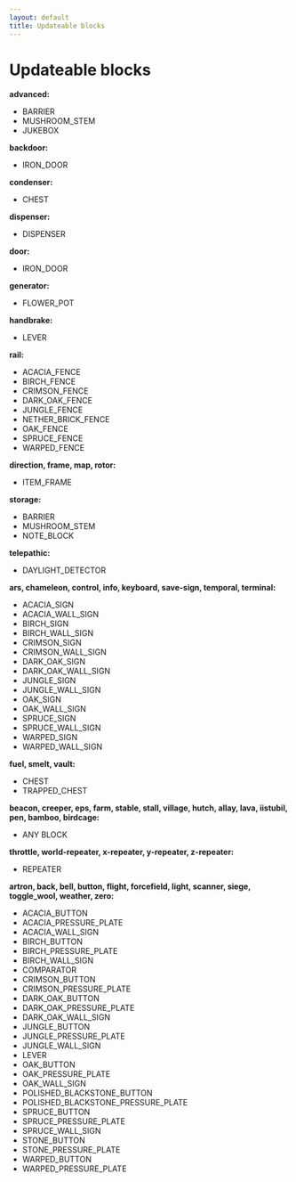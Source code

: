 ```yaml
---
layout: default
title: Updateable blocks
---
```


# Updateable blocks

**advanced:**

- BARRIER
- MUSHROOM_STEM
- JUKEBOX

**backdoor:**

- IRON_DOOR

**condenser:**

- CHEST

**dispenser:**

- DISPENSER

**door:**

- IRON_DOOR

**generator:**

- FLOWER_POT

**handbrake:**

- LEVER

**rail:**

- ACACIA_FENCE
- BIRCH_FENCE
- CRIMSON_FENCE
- DARK_OAK_FENCE
- JUNGLE_FENCE
- NETHER_BRICK_FENCE
- OAK_FENCE
- SPRUCE_FENCE
- WARPED_FENCE

**direction, frame, map, rotor:**

- ITEM_FRAME

**storage:**

- BARRIER
- MUSHROOM_STEM
- NOTE_BLOCK

**telepathic:**

- DAYLIGHT_DETECTOR

**ars, chameleon, control, info, keyboard, save-sign, temporal, terminal:**

- ACACIA_SIGN
- ACACIA_WALL_SIGN
- BIRCH_SIGN
- BIRCH_WALL_SIGN
- CRIMSON_SIGN
- CRIMSON_WALL_SIGN
- DARK_OAK_SIGN
- DARK_OAK_WALL_SIGN
- JUNGLE_SIGN
- JUNGLE_WALL_SIGN
- OAK_SIGN
- OAK_WALL_SIGN
- SPRUCE_SIGN
- SPRUCE_WALL_SIGN
- WARPED_SIGN
- WARPED_WALL_SIGN

**fuel, smelt, vault:**

- CHEST
- TRAPPED_CHEST

**beacon, creeper, eps, farm, stable, stall, village, hutch, allay, lava, iistubil, pen, bamboo, birdcage:**

- ANY BLOCK

**throttle, world-repeater, x-repeater, y-repeater, z-repeater:**

- REPEATER

**artron, back, bell, button, flight, forcefield, light, scanner, siege, toggle_wool, weather, zero:**

- ACACIA_BUTTON
- ACACIA_PRESSURE_PLATE
- ACACIA_WALL_SIGN
- BIRCH_BUTTON
- BIRCH_PRESSURE_PLATE
- BIRCH_WALL_SIGN
- COMPARATOR
- CRIMSON_BUTTON
- CRIMSON_PRESSURE_PLATE
- DARK_OAK_BUTTON
- DARK_OAK_PRESSURE_PLATE
- DARK_OAK_WALL_SIGN
- JUNGLE_BUTTON
- JUNGLE_PRESSURE_PLATE
- JUNGLE_WALL_SIGN
- LEVER
- OAK_BUTTON
- OAK_PRESSURE_PLATE
- OAK_WALL_SIGN
- POLISHED_BLACKSTONE_BUTTON
- POLISHED_BLACKSTONE_PRESSURE_PLATE
- SPRUCE_BUTTON
- SPRUCE_PRESSURE_PLATE
- SPRUCE_WALL_SIGN
- STONE_BUTTON
- STONE_PRESSURE_PLATE
- WARPED_BUTTON
- WARPED_PRESSURE_PLATE
